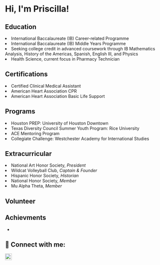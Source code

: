 <h1>Hi, I'm Priscilla! </h1>

<h2>Education</h2>
   <li>International Baccalaureate (IB) Career-related Programme </li>
   <li>International Baccalaureate (IB) Middle Years Programme</li>
   <li> Seeking college credit in advanced coursework through IB Mathematics Analysis, History of the Americas, Spanish, English III, and Physics</li>
   <li>Health Science, current focus in Pharmacy Technician </li>
   
<h2>Certifications</h2>
   <li>Certified Clinical Medical Assistant</li>
   <li>American Heart Association CPR</li>
   <li>American Heart Association Basic Life Support</li>

<h2>Programs</h2>
   <li> Houston PREP: University of Houston Downtown</li>
   <li> Texas Diversity Council Summer Youth Program: Rice University</li>
   <li> ACE Mentoring Program</li>
   <li> Collegiate Challenge: Westchester Academy for International Studies</li>

<h2>Extracurricular</h2>
   <li>National Art Honor Society, <i>President</i></li>
   <li>Wildcat Volleyball Club, <i>Captain & Founder</i></li>
   <li>Hispanic Honor Society, <i>Historian</i></li>
   <li>National Honor Society, <i>Member</i></li>
   <li>Mu Alpha Theta, <i>Member</i></li>





<h2>Volunteer</h2>


<h2>Achievments</h2>

- 


<h2> 🤳 Connect with me:</h2>

[<img align="left" alt="JoshMadakor | LinkedIn" width="22px" src="https://cdn.jsdelivr.net/npm/simple-icons@v3/icons/linkedin.svg" />][linkedin]



[linkedin]: https://linkedin.com/in/joshmadakor
